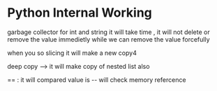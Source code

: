 # Python Internal Working

garbage collector for int and string it will take time , it will not delete or remove the value immedietly while we can remove the value forcefully

when you so slicing it will make a new copy4

deep copy --> it will make copy of nested list also

== : it will compared value
is -- will check memory refercence
